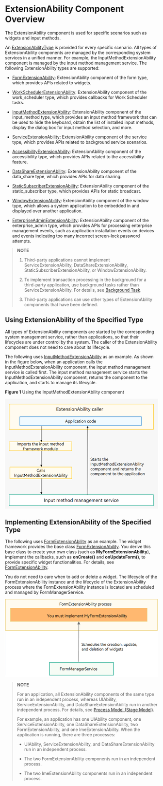 # ExtensionAbility Component Overview


The ExtensionAbility component is used for specific scenarios such as widgets and input methods.


An [ExtensionAbilityType](../reference/apis/js-apis-bundleManager.md#extensionabilitytype) is provided for every specific scenario. All types of ExtensionAbility components are managed by the corresponding system services in a unified manner. For example, the InputMethodExtensionAbility component is managed by the input method management service. The following ExtensionAbility types are supported:


- [FormExtensionAbility](../reference/apis/js-apis-app-form-formExtensionAbility.md): ExtensionAbility component of the form type, which provides APIs related to widgets.

- [WorkSchedulerExtensionAbility](../reference/apis/js-apis-WorkSchedulerExtensionAbility.md): ExtensionAbility component of the work_scheduler type, which provides callbacks for Work Scheduler tasks.

- [InputMethodExtensionAbility](../reference/apis/js-apis-inputmethod.md): ExtensionAbility component of the input_method type, which provides an input method framework that can be used to hide the keyboard, obtain the list of installed input methods, display the dialog box for input method selection, and more.

- [ServiceExtensionAbility](../reference/apis/js-apis-app-ability-serviceExtensionAbility.md): ExtensionAbility component of the service type, which provides APIs related to background service scenarios.

- [AccessibilityExtensionAbility](../reference/apis/js-apis-application-accessibilityExtensionAbility.md): ExtensionAbility component of the accessibility type, which provides APIs related to the accessibility feature.

- [DataShareExtensionAbility](../reference/apis/js-apis-application-dataShareExtensionAbility.md): ExtensionAbility component of the data_share type, which provides APIs for data sharing.

- [StaticSubscriberExtensionAbility](../reference/apis/js-apis-application-staticSubscriberExtensionAbility.md): ExtensionAbility component of the static_subscriber type, which provides APIs for static broadcast.

- [WindowExtensionAbility](../reference/apis/js-apis-application-windowExtensionAbility.md): ExtensionAbility component of the window type, which allows a system application to be embedded in and displayed over another application.

- [EnterpriseAdminExtensionAbility](../reference/apis/js-apis-EnterpriseAdminExtensionAbility.md): ExtensionAbility component of the enterprise_admin type, which provides APIs for processing enterprise management events, such as application installation events on devices and events indicating too many incorrect screen-lock password attempts.

> **NOTE**<br>
> 1. Third-party applications cannot implement ServiceExtensionAbility, DataShareExtensionAbility, StaticSubscriberExtensionAbility, or WindowExtensionAbility.
>
> 2. To implement transaction processing in the background for a third-party application, use background tasks rather than ServiceExtensionAbility. For details, see [Background Task](../task-management/background-task-overview.md).
>
> 3. Third-party applications can use other types of ExtensionAbility components that have been defined.

## Using ExtensionAbility of the Specified Type

All types of ExtensionAbility components are started by the corresponding system management service, rather than applications, so that their lifecycles are under control by the system. The caller of the ExtensionAbility component does not need to care about its lifecycle.

The following uses [InputMethodExtensionAbility](../reference/apis/js-apis-inputmethod.md) as an example. As shown in the figure below, when an application calls the InputMethodExtensionAbility component, the input method management service is called first. The input method management service starts the InputMethodExtensionAbility component, returns the component to the application, and starts to manage its lifecycle.

**Figure 1** Using the InputMethodExtensionAbility component

![ExtensionAbility-start](figures/ExtensionAbility-start.png)


## Implementing ExtensionAbility of the Specified Type

The following uses [FormExtensionAbility](../reference/apis/js-apis-app-form-formExtensionAbility.md) as an example. The widget framework provides the base class [FormExtensionAbility](../reference/apis/js-apis-app-form-formExtensionAbility.md). You derive this base class to create your own class (such as **MyFormExtensionAbility**), implement the callbacks, such as **onCreate()** and **onUpdateForm()**, to provide specific widget functionalities. For details, see [FormExtensionAbility](Widget-development-stage.md).

You do not need to care when to add or delete a widget. The lifecycle of the FormExtensionAbility instance and the lifecycle of the ExtensionAbility process where the FormExtensionAbility instance is located are scheduled and managed by FormManagerService.

![form_extension](figures/form_extension.png)


> **NOTE**
>
> For an application, all ExtensionAbility components of the same type run in an independent process, whereas UIAbility, ServiceExtensionAbility, and DataShareExtensionAbility run in another independent process. For details, see [Process Model (Stage Model)](process-model-stage.md).
> 
> For example, an application has one UIAbility component, one ServiceExtensionAbility, one DataShareExtensionAbility, two FormExtensionAbility, and one ImeExtensionAbility. When the application is running, there are three processes:
> 
> - UIAbility, ServiceExtensionAbility, and DataShareExtensionAbility run in an independent process.
> 
> - The two FormExtensionAbility components run in an independent process.
> 
> - The two ImeExtensionAbility components run in an independent process.
